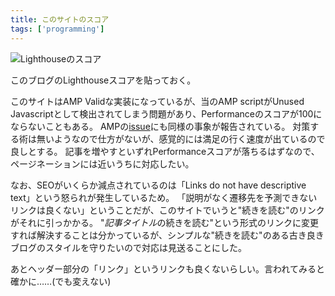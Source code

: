 ```yaml
---
title: このサイトのスコア
tags: ['programming']
---
```


![Lighthouseのスコア](https://cdn-ak.f.st-hatena.com/images/fotolife/h/hachipochi/20210813/20210813022750.png "Lighthouseのスコア")

このブログのLighthouseスコアを貼っておく。

このサイトはAMP Validな実装になっているが、当のAMP scriptがUnused Javascriptとして検出されてしまう問題があり、Performanceのスコアが100にならないこともある。
AMPの[issue](https://github.com/ampproject/amphtml/issues/28638)にも同様の事象が報告されている。
対策する術は無いようなので仕方がないが、感覚的には満足の行く速度が出ているので良しとする。
記事を増やすといずれPerformanceスコアが落ちるはずなので、ページネーションには近いうちに対応したい。

なお、SEOがいくらか減点されているのは「Links do not have descriptive text」という怒られが発生しているため。
「説明がなく遷移先を予測できないリンクは良くない」ということだが、このサイトでいうと"続きを読む"のリンクがそれに引っかかる。
"*記事タイトル*の続きを読む"という形式のリンクに変更すれば解決することは分かっているが、シンプルな"続きを読む"のある古き良きブログのスタイルを守りたいので対応は見送ることにした。

あとヘッダー部分の「リンク」というリンクも良くないらしい。言われてみると確かに……(でも変えない)
